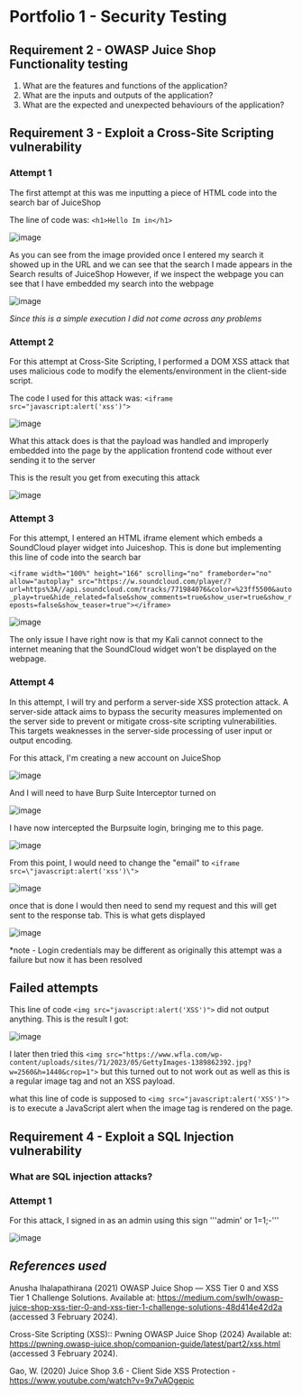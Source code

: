 # Portfolio 1 - Security Testing

## Requirement 2 - OWASP Juice Shop Functionality testing

1. What are the features and functions of the application?
2. What are the inputs and outputs of the application?
3. What are the expected and unexpected behaviours of the application?

## Requirement 3 - Exploit a Cross-Site Scripting vulnerability

### Attempt 1
The first attempt at this was me inputting a piece of HTML code into the search bar of JuiceShop

The line of code was:
```<h1>Hello Im in</h1>```

![image](https://github.com/EthanKB1/Security-Testing/assets/157480256/58708b3b-905a-44f7-9b38-0c64c6306bf2)

As you can see from the image provided once I entered my search it showed up in the URL and we can see that the search I made appears in the Search results of JuiceShop
However, if we inspect the webpage you can see that I have embedded my search into the webpage

![image](https://github.com/EthanKB1/Security-Testing/assets/157480256/fbcc66b1-0473-490b-a191-5b3f038a8966)

_Since this is a simple execution I did not come across any problems_

### Attempt 2

For this attempt at Cross-Site Scripting, I performed a DOM XSS attack that uses malicious code to modify the elements/environment in the client-side script.

The code I used for this attack was:
```<iframe src="javascript:alert('xss')">```

![image](https://github.com/EthanKB1/Security-Testing/assets/157480256/07628db3-e565-492b-a617-ed539cf969d4)

What this attack does is that the payload was handled and improperly embedded into the page by the application frontend code without ever sending it to the server

This is the result you get from executing this attack

![image](https://github.com/EthanKB1/Security-Testing/assets/157480256/37dc8606-2a99-48c1-b49e-ed26cf68029e)

### Attempt 3

For this attempt, I entered an HTML iframe element which embeds a SoundCloud player widget into Juiceshop. This is done but implementing this line of code into the search bar

```<iframe width="100%" height="166" scrolling="no" frameborder="no" allow="autoplay" src="https://w.soundcloud.com/player/?url=https%3A//api.soundcloud.com/tracks/771984076&color=%23ff5500&auto_play=true&hide_related=false&show_comments=true&show_user=true&show_reposts=false&show_teaser=true"></iframe>```

![image](https://github.com/EthanKB1/Security-Testing/assets/157480256/13f8f78a-b87f-4fe4-a9ff-a97735d20161)

The only issue I have right now is that my Kali cannot connect to the internet meaning that the SoundCloud widget won't be displayed on the webpage.

### Attempt 4

In this attempt, I will try and perform a server-side XSS protection attack. A server-side attack aims to bypass the security measures implemented on the server side to prevent or mitigate cross-site scripting vulnerabilities. This targets weaknesses in the server-side processing of user input or output encoding.

For this attack, I'm creating a new account on JuiceShop

![image](https://github.com/EthanKB1/Security-Testing/assets/157480256/510550b2-7537-4f94-9594-2b194a1e9f4e)

And I will need to have Burp Suite Interceptor turned on

![image](https://github.com/EthanKB1/Security-Testing/assets/157480256/53a9d09d-9f5f-4310-a86d-002d67357c3c)

I have now intercepted the Burpsuite login, bringing me to this page.

![image](https://github.com/EthanKB1/Security-Testing/assets/157480256/d99848c1-de98-407e-b8b8-ee49b56e0976)

From this point, I would need to change the "email" to ```<iframe src=\"javascript:alert('xss')\">```

![image](https://github.com/EthanKB1/Security-Testing/assets/157480256/88f8dba1-968d-4841-943f-f4ba61062c40)

once that is done I would then need to send my request and this will get sent to the response tab. This is what gets displayed

![image](https://github.com/EthanKB1/Security-Testing/assets/157480256/dfccd464-6a50-4db9-bb68-3233d475a45a)

*note - Login credentials may be different as originally this attempt was a failure but now it has been resolved

## Failed attempts

This line of code ```<img src="javascript:alert('XSS')">``` did not output anything. This is the result I got:

![image](https://github.com/EthanKB1/Security-Testing/assets/157480256/64b29098-acc6-455d-8e76-a5c097f2341e)

I later then tried this ```<img src="https://www.wfla.com/wp-content/uploads/sites/71/2023/05/GettyImages-1389862392.jpg?w=2560&h=1440&crop=1">``` but this turned out to not work out as well as this is a regular image tag and not an XSS payload.

what this line of code is supposed to ```<img src="javascript:alert('XSS')">``` is to execute a JavaScript alert when the image tag is rendered on the page.

## Requirement 4 - Exploit a SQL Injection vulnerability

### What are SQL injection attacks?


### Attempt 1

For this attack, I signed in as an admin using this sign '''admin' or 1=1;-'''

![image](https://github.com/EthanKB1/Security-Testing/assets/157480256/58cff92d-ee83-4a78-8d28-07f71b75d00b)



## _References used_

Anusha Ihalapathirana (2021) OWASP Juice Shop — XSS Tier 0 and XSS Tier 1 Challenge Solutions. Available at: https://medium.com/swlh/owasp-juice-shop-xss-tier-0-and-xss-tier-1-challenge-solutions-48d414e42d2a (accessed 3 February 2024).

Cross-Site Scripting (XSS):: Pwning OWASP Juice Shop (2024) Available at: https://pwning.owasp-juice.shop/companion-guide/latest/part2/xss.html (accessed 3 February 2024).

Gao, W. (2020) Juice Shop 3.6 - Client Side XSS Protection - https://www.youtube.com/watch?v=9x7vAOgepic

‌



‌


